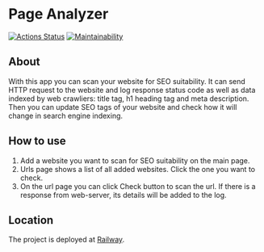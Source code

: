 # Page Analyzer
[![Actions Status](https://github.com/davydovks/php-project-9/workflows/hexlet-check/badge.svg)](https://github.com/davydovks/php-project-9/actions)
[![Maintainability](https://api.codeclimate.com/v1/badges/7d531fff4fe4bf8195c8/maintainability)](https://codeclimate.com/github/davydovks/php-project-9/maintainability)

## About
With this app you can scan your website for SEO suitability. It can send HTTP request to the website and log response status code as well as data indexed by web crawliers: title tag, h1 heading tag and meta description. Then you can update SEO tags of your website and check how it will change in search engine indexing.

## How to use
1. Add a website you want to scan for SEO suitability on the main page.
2. Urls page shows a list of all added websites. Click the one you want to check.
3. On the url page you can click Check button to scan the url. If there is a response from web-server, its details will be added to the log.

## Location
The project is deployed at [Railway](https://php-project-9-production-1.up.railway.app).
